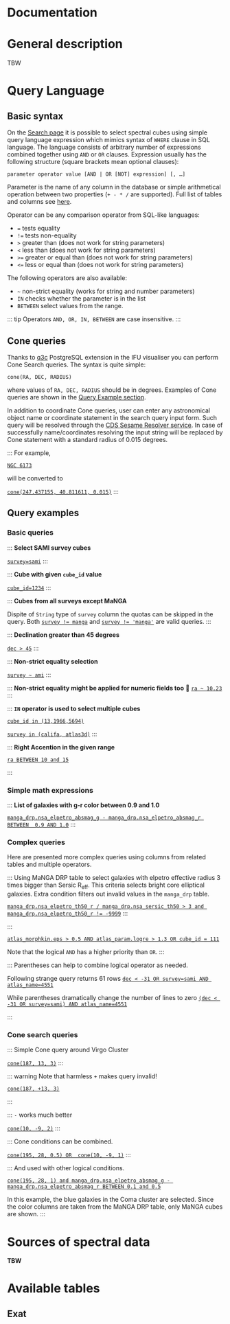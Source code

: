 Documentation
===

# General description

TBW
# Query Language

## Basic syntax

On the [Search page](search/) it is possible to select spectral cubes using simple query language expression which mimics syntax of `WHERE` clause in SQL language. The language consists of arbitrary number of expressions combined together using `AND` or `OR` clauses. Expression usually has the following structure (square brackets mean optional clauses):

```
parameter operator value [AND | OR [NOT] expression] [, …]
```

Parameter is the name of any column in the database or simple arithmetical operation between two properties (`+ - * /` are supported). Full list of tables and columns see [here](#available-tables).


Operator can be any comparison operator from SQL-like languages:


- `=` tests equality
- `!=` tests non-equality
- `>` greater than (does not work for string parameters)
- `<` less than (does not work for string parameters)
- `>=` greater or equal than (does not work for string parameters)
- `<=` less or equal than (does not work for string parameters)

The following operators are also available:

- `~` non-strict equality (works for string and number parameters)
- `IN` checks whether the parameter is in the list
- `BETWEEN` select values from the range.

::: tip
Operators `AND, OR, IN, BETWEEN` are case insensitive.
:::

## Cone queries

Thanks to [q3c](https://github.com/segasai/q3c) PostgreSQL extension in the IFU visualiser you can perform Cone Search queries. The syntax is quite simple:
```
cone(RA, DEC, RADIUS)
```
where values of `RA, DEC, RADIUS` should be in degrees. Examples of Cone queries are shown in the [Query Example section](#cone-search-queries).


In addition to coordinate Cone queries, user can enter any astronomical object name or coordinate statement in the search query input form. Such query will be resolved through the [CDS Sesame Resolver service](https://cds.u-strasbg.fr/cgi-bin/Sesame). In case of successfully name/coordinates resolving the input string will be replaced by Cone statement with a standard radius of 0.015 degrees.

:::
For example, 

[`NGC 6173`](search?q=NGC+6173)

will be converted to

[`cone(247.437155, 40.811611, 0.015)`](search?q=cone(247.437155,+40.811611,+0.015))
:::



## Query examples

### Basic queries

:::
**Select SAMI survey cubes**

[`survey=sami`](search?q=survey=sami)
:::

:::
**Cube with given `cube_id` value**

[`cube_id=1234`](search?q=cube_id=1234)
:::

:::
**Cubes from all surveys except MaNGA**

Dispite of `String` type of `survey` column the quotas can be skipped in the query.
Both
[`survey != manga`](search?q=survey!=manga)
and
[`survey != 'manga'`](search?q=survey!='manga')
are valid queries.
:::

:::
**Declination greater than 45 degrees**

[`dec > 45`](search?q=dec>45)
:::

:::
**Non-strict equality selection**

[`survey ~ ami`](search?q=survey~ami)
:::

:::
**Non-strict equality might be applied for numeric fields too** 🤦
[`ra ~ 10.23`](search?q=ra~10.2)
:::

:::
**`IN` operator is used to select multiple cubes**

[`cube_id in (13,1966,5694)`](<search?q=cube_id+in+(13,1966,5694)>)

[`survey in (califa, atlas3d)`](<search?q=survey+in+(califa,+atlas3d)>)
:::

:::
**Right Accention in the given range**

[`ra BETWEEN 10 and 15`](search?q=ra+BETWEEN+10+and+15)

:::

### Simple math expressions

:::
**List of galaxies with g-r color between 0.9 and 1.0**

[`manga_drp.nsa_elpetro_absmag_g - manga_drp.nsa_elpetro_absmag_r BETWEEN  0.9 AND 1.0`](search?q=manga_drp.nsa_elpetro_absmag_g+-+manga_drp.nsa_elpetro_absmag_r+between++0.9+and+1.0)
:::


### Complex queries

Here are presented more complex queries using columns from related tables and multiple operators.

:::
Using MaNGA DRP table to select galaxies with elpetro effective radius 3 times bigger than Sersic R<sub>eff</sub>. This criteria selects bright core elliptical galaxies. Extra condition filters out invalid values in the `manga_drp` table.

[`manga_drp.nsa_elpetro_th50_r / manga_drp.nsa_sersic_th50 > 3 and manga_drp.nsa_elpetro_th50_r != -9999`](search?q=manga_drp.nsa_elpetro_th50_r+/+manga_drp.nsa_sersic_th50+>+3+and+manga_drp.nsa_elpetro_th50_r+!=+-9999)
:::


:::

[`atlas_morphkin.eps > 0.5 AND atlas_param.logre > 1.3 OR cube_id = 111`](search?q=atlas_morphkin.eps+>+0.5+AND+atlas_param.logre+>+1.3+OR+cube_id+=+111)

Note that the logical `AND` has a higher priority than `OR`.
:::


:::
Parentheses can help to combine logical operator as needed.

Following strange query returns 61 rows
[`dec < -31 OR survey=sami AND atlas_name=4551`](search?q=dec+<+-31+OR+survey=sami+AND+atlas_name=4551)

While parentheses dramatically change the number of lines to zero
[`(dec < -31 OR survey=sami) AND atlas_name=4551`](search?q=(dec+<+-31+OR+survey=sami)+AND+atlas_name=4551)

:::



### Cone search queries


:::
Simple Cone query around Virgo Cluster

[`cone(187, 13, 3)`](search?q=cone(187,+13,+3))
:::

::: warning
Note that harmless `+` makes query invalid!

[`cone(187, +13, 3)`](search?q=cone(187,+%2B13,+3))

:::


:::
`-` works much better

[`cone(10, -9, 2)`](search?q=cone(10,+-9,+2))
:::


:::
Cone conditions can be combined.

[`cone(195, 28, 0.5) OR  cone(10, -9, 1)`](search?q=cone(195,+28,+0.5)+OR++cone(10,+-9,+1))
:::


:::
And used with other logical conditions.
 
[`cone(195, 28, 1) and manga_drp.nsa_elpetro_absmag_g - manga_drp.nsa_elpetro_absmag_r BETWEEN 0.1 and 0.5`](search?q=cone(195,+28,+1)+and+manga_drp.nsa_elpetro_absmag_g+-+manga_drp.nsa_elpetro_absmag_r+BETWEEN+0.1+and+0.5)


In this example, the blue galaxies in the Coma cluster are selected. Since the color columns are taken from the MaNGA DRP table, only MaNGA cubes are shown.
:::


# Sources of spectral data

**TBW**

# Available tables

## Exat

